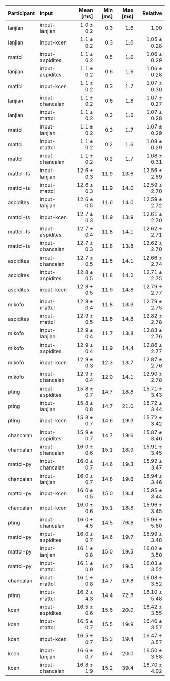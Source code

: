 | Participant | Input | Mean [ms] | Min [ms] | Max [ms] | Relative |
|:---|:---|---:|---:|---:|---:|
| lanjian | input-lanjian | 1.0 ± 0.2 | 0.3 | 1.6 | 1.00 |
| lanjian | input-kcen | 1.1 ± 0.2 | 0.3 | 1.6 | 1.05 ± 0.28 |
| mattcl | input-aspidites | 1.1 ± 0.2 | 0.5 | 1.6 | 1.06 ± 0.29 |
| lanjian | input-aspidites | 1.1 ± 0.2 | 0.6 | 1.6 | 1.06 ± 0.28 |
| mattcl | input-kcen | 1.1 ± 0.2 | 0.3 | 1.7 | 1.07 ± 0.30 |
| lanjian | input-chancalan | 1.1 ± 0.2 | 0.6 | 1.8 | 1.07 ± 0.27 |
| lanjian | input-mattcl | 1.1 ± 0.2 | 0.3 | 1.6 | 1.07 ± 0.28 |
| mattcl | input-lanjian | 1.1 ± 0.2 | 0.3 | 1.7 | 1.07 ± 0.29 |
| mattcl | input-mattcl | 1.1 ± 0.2 | 0.2 | 1.6 | 1.08 ± 0.29 |
| mattcl | input-chancalan | 1.1 ± 0.2 | 0.2 | 1.7 | 1.08 ± 0.31 |
| mattcl-ts | input-lanjian | 12.6 ± 0.3 | 11.9 | 13.6 | 12.56 ± 2.69 |
| mattcl-ts | input-mattcl | 12.6 ± 0.3 | 11.9 | 14.0 | 12.59 ± 2.70 |
| aspidites | input-lanjian | 12.6 ± 0.5 | 11.6 | 14.0 | 12.59 ± 2.72 |
| mattcl-ts | input-kcen | 12.7 ± 0.3 | 11.9 | 13.9 | 12.61 ± 2.70 |
| mattcl-ts | input-aspidites | 12.7 ± 0.4 | 11.8 | 14.1 | 12.62 ± 2.71 |
| mattcl-ts | input-chancalan | 12.7 ± 0.3 | 11.8 | 13.8 | 12.62 ± 2.70 |
| aspidites | input-chancalan | 12.7 ± 0.5 | 11.5 | 14.1 | 12.66 ± 2.74 |
| aspidites | input-aspidites | 12.8 ± 0.5 | 11.8 | 14.2 | 12.71 ± 2.75 |
| aspidites | input-kcen | 12.8 ± 0.5 | 11.9 | 14.8 | 12.79 ± 2.77 |
| mikofo | input-mattcl | 12.8 ± 0.4 | 11.8 | 13.9 | 12.79 ± 2.75 |
| aspidites | input-mattcl | 12.9 ± 0.5 | 11.8 | 14.8 | 12.82 ± 2.78 |
| mikofo | input-lanjian | 12.9 ± 0.4 | 11.7 | 13.8 | 12.83 ± 2.76 |
| mikofo | input-aspidites | 12.9 ± 0.4 | 11.9 | 14.4 | 12.86 ± 2.77 |
| mikofo | input-kcen | 12.9 ± 0.3 | 12.3 | 13.7 | 12.87 ± 2.76 |
| mikofo | input-chancalan | 12.9 ± 0.4 | 12.0 | 14.1 | 12.90 ± 2.78 |
| pting | input-aspidites | 15.8 ± 0.7 | 14.7 | 18.8 | 15.71 ± 3.43 |
| pting | input-lanjian | 15.8 ± 0.8 | 14.7 | 21.0 | 15.72 ± 3.44 |
| pting | input-kcen | 15.8 ± 0.7 | 14.6 | 19.3 | 15.72 ± 3.42 |
| chancalan | input-aspidites | 15.9 ± 0.7 | 14.7 | 19.6 | 15.87 ± 3.46 |
| chancalan | input-chancalan | 16.0 ± 0.6 | 15.1 | 18.9 | 15.91 ± 3.45 |
| mattcl-py | input-chancalan | 16.0 ± 0.7 | 14.6 | 19.3 | 15.92 ± 3.47 |
| chancalan | input-lanjian | 16.0 ± 0.7 | 14.8 | 19.6 | 15.94 ± 3.46 |
| mattcl-py | input-kcen | 16.0 ± 0.5 | 15.0 | 18.4 | 15.95 ± 3.44 |
| chancalan | input-kcen | 16.0 ± 0.6 | 15.1 | 18.8 | 15.96 ± 3.45 |
| pting | input-chancalan | 16.0 ± 4.5 | 14.5 | 76.6 | 15.96 ± 5.60 |
| mattcl-py | input-aspidites | 16.0 ± 0.7 | 14.6 | 19.7 | 15.99 ± 3.48 |
| mattcl-py | input-lanjian | 16.1 ± 0.8 | 15.0 | 19.5 | 16.02 ± 3.50 |
| mattcl-py | input-mattcl | 16.1 ± 0.9 | 14.7 | 19.5 | 16.03 ± 3.52 |
| chancalan | input-mattcl | 16.1 ± 0.8 | 14.7 | 19.8 | 16.08 ± 3.52 |
| pting | input-mattcl | 16.2 ± 4.3 | 14.4 | 72.8 | 16.10 ± 5.48 |
| kcen | input-aspidites | 16.5 ± 0.6 | 15.6 | 20.0 | 16.42 ± 3.55 |
| kcen | input-mattcl | 16.5 ± 0.7 | 15.5 | 19.9 | 16.46 ± 3.57 |
| kcen | input-kcen | 16.5 ± 0.7 | 15.3 | 19.4 | 16.47 ± 3.57 |
| kcen | input-lanjian | 16.6 ± 0.7 | 15.4 | 20.0 | 16.50 ± 3.58 |
| kcen | input-chancalan | 16.8 ± 1.9 | 15.2 | 39.4 | 16.70 ± 4.02 |
